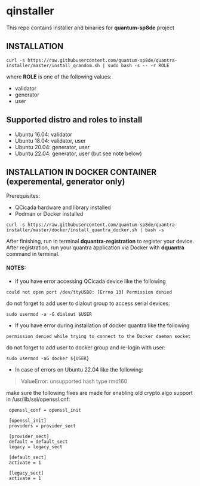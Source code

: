 # qinstaller

This repo contains installer and binaries for **quantum-sp8de** project

## INSTALLATION

`curl -s https://raw.githubusercontent.com/quantum-sp8de/quantra-installer/master/install_qrandom.sh | sudo bash -s -- -r ROLE`

where **ROLE** is one of the following values:
* validator
* generator
* user

## Supported distro and roles to install 

* Ubuntu 16.04: validator
* Ubuntu 18.04: validator, user
* Ubuntu 20.04: generator, user
* Ubuntu 22.04: generator, user (but see note below)

## INSTALLATION IN DOCKER CONTAINER (experemental, generator only)

Prerequisites:

* QCicada hardware and library installed
* Podman or Docker installed

`curl -s https://raw.githubusercontent.com/quantum-sp8de/quantra-installer/master/docker/install_quantra_docker.sh | bash -s`

After finishing, run in terminal **dquantra-registration** to register your device.
After registration, run your quantra application via Docker with **dquantra** command in terminal.

#### NOTES:
* If you have error accessing QCicada device like the following

`could not open port /dev/ttyUSB0: [Errno 13] Permission denied`

do not forget to add user to dialout group to access serial devices:

`sudo usermod -a -G dialout $USER`

* If you have error during installation of docker quantra like the following

`permission denied while trying to connect to the Docker daemon socket`

do not forget to add user to docker group and re-login with user:

`sudo usermod -aG docker ${USER}`

* In case of errors on Ubuntu 22.04 like the following:

 > ValueError: unsupported hash type rmd160

make sure the following fixes are made for enabling
old crypto algo support in /usr/lib/ssl/openssl.cnf:

```
 openssl_conf = openssl_init

 [openssl_init]
 providers = provider_sect

 [provider_sect]
 default = default_sect
 legacy = legacy_sect

 [default_sect]
 activate = 1

 [legacy_sect]
 activate = 1
```
